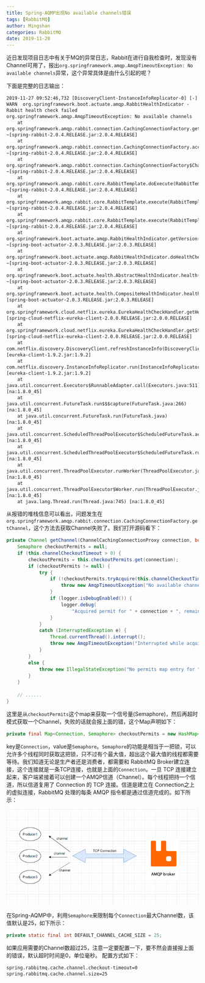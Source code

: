 ```yaml
---
title: Spring-AQMP出现No available channels错误
tags: [RabbitMQ]
author: Mingshan
categories: RabbitMQ
date: 2019-11-28
---
```


近日发现项目日志中有关于MQ的异常日志，Rabbit在进行自我检查时，发现没有Channel可用了，报出`org.springframework.amqp.AmqpTimeoutException: No available channels`异常，这个异常具体是由什么引起的呢？

<!-- more -->

下面是完整的日志输出：

```
2019-11-27 09:52:46,732 [DiscoveryClient-InstanceInfoReplicator-0] [-] WARN  org.springframework.boot.actuate.amqp.RabbitHealthIndicator - Rabbit health check failed
org.springframework.amqp.AmqpTimeoutException: No available channels
	at org.springframework.amqp.rabbit.connection.CachingConnectionFactory.getChannel(CachingConnectionFactory.java:443) ~[spring-rabbit-2.0.4.RELEASE.jar:2.0.4.RELEASE]
	at org.springframework.amqp.rabbit.connection.CachingConnectionFactory.access$1500(CachingConnectionFactory.java:94) ~[spring-rabbit-2.0.4.RELEASE.jar:2.0.4.RELEASE]
	at org.springframework.amqp.rabbit.connection.CachingConnectionFactory$ChannelCachingConnectionProxy.createChannel(CachingConnectionFactory.java:1171) ~[spring-rabbit-2.0.4.RELEASE.jar:2.0.4.RELEASE]
	at org.springframework.amqp.rabbit.core.RabbitTemplate.doExecute(RabbitTemplate.java:1803) ~[spring-rabbit-2.0.4.RELEASE.jar:2.0.4.RELEASE]
	at org.springframework.amqp.rabbit.core.RabbitTemplate.execute(RabbitTemplate.java:1771) ~[spring-rabbit-2.0.4.RELEASE.jar:2.0.4.RELEASE]
	at org.springframework.amqp.rabbit.core.RabbitTemplate.execute(RabbitTemplate.java:1752) ~[spring-rabbit-2.0.4.RELEASE.jar:2.0.4.RELEASE]
	at org.springframework.boot.actuate.amqp.RabbitHealthIndicator.getVersion(RabbitHealthIndicator.java:48) ~[spring-boot-actuator-2.0.3.RELEASE.jar:2.0.3.RELEASE]
	at org.springframework.boot.actuate.amqp.RabbitHealthIndicator.doHealthCheck(RabbitHealthIndicator.java:44) ~[spring-boot-actuator-2.0.3.RELEASE.jar:2.0.3.RELEASE]
	at org.springframework.boot.actuate.health.AbstractHealthIndicator.health(AbstractHealthIndicator.java:84) ~[spring-boot-actuator-2.0.3.RELEASE.jar:2.0.3.RELEASE]
	at org.springframework.boot.actuate.health.CompositeHealthIndicator.health(CompositeHealthIndicator.java:68) [spring-boot-actuator-2.0.3.RELEASE.jar:2.0.3.RELEASE]
	at org.springframework.cloud.netflix.eureka.EurekaHealthCheckHandler.getHealthStatus(EurekaHealthCheckHandler.java:103) [spring-cloud-netflix-eureka-client-2.0.0.RELEASE.jar:2.0.0.RELEASE]
	at org.springframework.cloud.netflix.eureka.EurekaHealthCheckHandler.getStatus(EurekaHealthCheckHandler.java:99) [spring-cloud-netflix-eureka-client-2.0.0.RELEASE.jar:2.0.0.RELEASE]
	at com.netflix.discovery.DiscoveryClient.refreshInstanceInfo(DiscoveryClient.java:1382) [eureka-client-1.9.2.jar:1.9.2]
	at com.netflix.discovery.InstanceInfoReplicator.run(InstanceInfoReplicator.java:117) [eureka-client-1.9.2.jar:1.9.2]
	at java.util.concurrent.Executors$RunnableAdapter.call(Executors.java:511) [na:1.8.0_45]
	at java.util.concurrent.FutureTask.run$$$capture(FutureTask.java:266) [na:1.8.0_45]
	at java.util.concurrent.FutureTask.run(FutureTask.java) [na:1.8.0_45]
	at java.util.concurrent.ScheduledThreadPoolExecutor$ScheduledFutureTask.access$201(ScheduledThreadPoolExecutor.java:180) [na:1.8.0_45]
	at java.util.concurrent.ScheduledThreadPoolExecutor$ScheduledFutureTask.run(ScheduledThreadPoolExecutor.java:293) [na:1.8.0_45]
	at java.util.concurrent.ThreadPoolExecutor.runWorker(ThreadPoolExecutor.java:1142) [na:1.8.0_45]
	at java.util.concurrent.ThreadPoolExecutor$Worker.run(ThreadPoolExecutor.java:617) [na:1.8.0_45]
	at java.lang.Thread.run(Thread.java:745) [na:1.8.0_45]
```

从报错的堆栈信息可以看出，问题发生在`org.springframework.amqp.rabbit.connection.CachingConnectionFactory.getChannel`，这个方法去获取Channel失败了。我们打开源码看下：

```Java
private Channel getChannel(ChannelCachingConnectionProxy connection, boolean transactional) {
	Semaphore checkoutPermits = null;
	if (this.channelCheckoutTimeout > 0) {
		checkoutPermits = this.checkoutPermits.get(connection);
		if (checkoutPermits != null) {
			try {
				if (!checkoutPermits.tryAcquire(this.channelCheckoutTimeout, TimeUnit.MILLISECONDS)) {
					throw new AmqpTimeoutException("No available channels");
				}
				if (logger.isDebugEnabled()) {
					logger.debug(
						"Acquired permit for " + connection + ", remaining:" + checkoutPermits.availablePermits());
				}
			}
			catch (InterruptedException e) {
				Thread.currentThread().interrupt();
				throw new AmqpTimeoutException("Interrupted while acquiring a channel", e);
			}
		}
		else {
			throw new IllegalStateException("No permits map entry for " + connection);
		}
	}
	
	// ......
}
```

这里是从`checkoutPermits`这个map来获取一个信号量(Semaphore)，然后再超时模式获取一个Channel，失败的话就会报上面的错，这个Map声明如下：

```Java
private final Map<Connection, Semaphore> checkoutPermits = new HashMap<>();
```

key是`Connection`，value是`Semaphore`。`Semaphore`的功能是相当于一把锁，可以允许多个线程同时获取这把锁，只不过有个最大值，超出这个最大值的线程都需要等待。我们知道无论是生产者还是消费者，都需要和 RabbitMQ Broker建立连接，这个连接就是一条TCP连接，也就是上面的`Connection`。一旦 TCP 连接建立起来，客户端紧接着可以创建一个AMQP信道（Channel）。每个线程把持一个信道，所以信道复用了 Connection 的 TCP 连接。信道是建立在 Connection之上的虚拟连接，RabbitMQ 处理的每条 AMQP 指令都是通过信道完成的。如下所示：

![image](https://github.com/mstao/static/blob/master/mq/rabbitmq_channel1.png?raw=true)

在Spring-AQMP中，利用`Semaphore`来限制每个`Connection`最大Channel数，该值默认是25，如下所示：

```Java
private static final int DEFAULT_CHANNEL_CACHE_SIZE = 25;
```

如果应用需要的Channel数超过25，注意一定要配置一下，要不然会直接报上面的错误，默认超时时间是0，单位毫秒。
配置方式如下：

```
spring.rabbitmq.cache.channel.checkout-timeout=0
spring.rabbitmq.cache.channel.size=25
```
